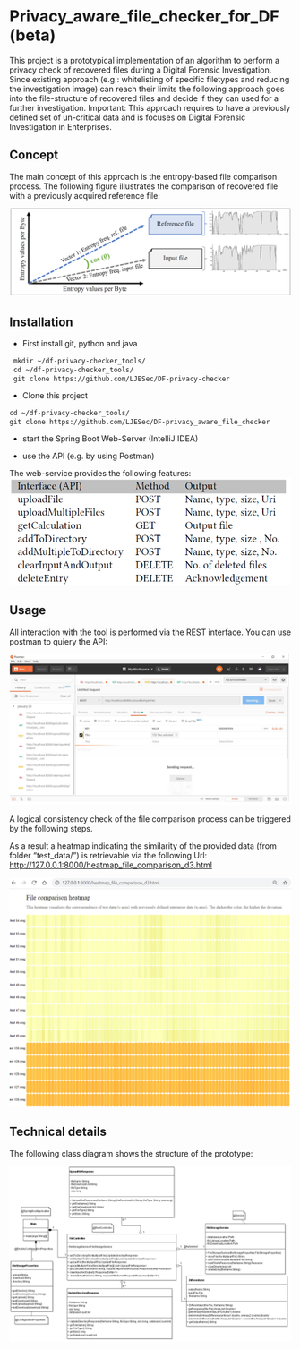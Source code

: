 # Privacy_aware_file_checker_for_DF (beta)

This project is a prototypical implementation of an algorithm to perform a privacy check of recovered files during a Digital Forensic Investigation. Since existing approach (e.g.: whitelisting of specific filetypes and reducing the investigation image) can reach their limits the following approach goes into the file-structure of recovered files and decide if they can used for a further investigation.
Important: This approach requires to have a previously defined set of un-critical data and is focuses on Digital Forensic Investigation in Enterprises.

## Concept

The main concept of this approach is the entropy-based file comparison process. The following figure illustrates the comparison of recovered file with a previously acquired reference file:

![Application of the cosine similarity measure](/images/img_fig_2.png)

## Installation

* First install git, python and java
```
 mkdir ~/df-privacy-checker_tools/
 cd ~/df-privacy-checker_tools/
 git clone https://github.com/LJESec/DF-privacy-checker 
```

* Clone this project
```
cd ~/df-privacy-checker_tools/
git clone https://github.com/LJESec/DF-privacy_aware_file_checker
```

* start the Spring Boot Web-Server (IntelliJ IDEA)

* use the API (e.g. by using Postman)

The web-service provides the following features:
![Overview of the developed interfaces](/images/img_tab1.png)

## Usage

All interaction with the tool is performed via the REST interface. You can use postman to quiery the API:

![Usage](/images/usage1.png)


A logical consistency check of the file comparison process can be triggered by the following steps.

As a result a heatmap indicating the similarity of the provided data (from folder “test_data/”) is retrievable via the following Url: http://127.0.0.1:8000/heatmap_file_comparison_d3.html

![ File comparison heatmap](/images/img_heat1.png)


## Technical details

The following class diagram shows the structure of the prototype:

![Class diagram of the prototype](/images/classdiagram.png)
